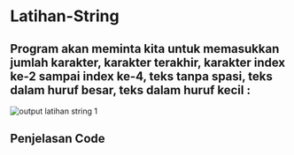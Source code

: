 # Latihan-String
## Program akan meminta kita untuk memasukkan jumlah karakter, karakter terakhir, karakter index ke-2 sampai index ke-4, teks tanpa spasi, teks dalam huruf besar, teks dalam huruf kecil :
![output latihan string 1](https://github.com/user-attachments/assets/2971d6df-23a9-47e9-8253-99fd2ef3fe83)
## Penjelasan Code
